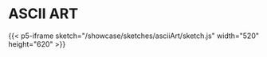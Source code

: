 # ASCII ART


{{< p5-iframe sketch="/showcase/sketches/asciiArt/sketch.js"  width="520" height="620" >}}


